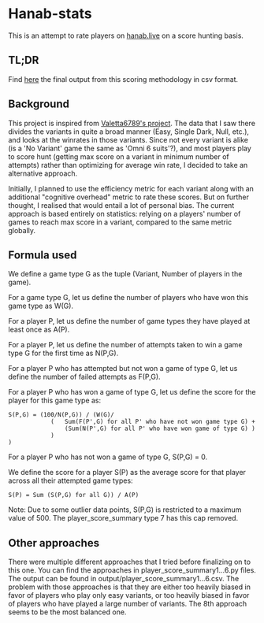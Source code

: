 # Hanab-stats

This is an attempt to rate players on [hanab.live](http://hanab.live/) on a score hunting basis.

## TL;DR

Find [here](https://github.com/Lel0uch-H/hanab-stats/blob/main/output/player_score_summary8.csv) the final output from this scoring methodology in csv format.

## Background

This project is inspired from [Valetta6789&#39;s project](https://github.com/Aigul9/hanabi-stats). The data that I saw there divides the variants in quite a broad manner (Easy, Single Dark, Null, etc.), and looks at the winrates in those variants. Since not every variant is alike (is a &#39;No Variant&#39; game the same as &#39;Omni 6 suits&#39;?), and most players play to score hunt (getting max score on a variant in minimum number of attempts) rather than optimizing for average win rate, I decided to take an alternative approach.

Initially, I planned to use the efficiency metric for each variant along with an additional &quot;cognitive overhead&quot; metric to rate these scores. But on further thought, I realised that would entail a lot of personal bias. The current approach is based entirely on statistics: relying on a players&#39; number of games to reach max score in a variant, compared to the same metric globally.

## Formula used

We define a game type G as the tuple (Variant, Number of players in the game).

For a game type G, let us define the number of players who have won this game type as W(G).

For a player P, let us define the number of game types they have played at least once as A(P).

For a player P, let us define the number of attempts taken to win a game type G for the first time as N(P,G).

For a player P who has attempted but not won a game of type G, let us define the number of failed attempts as F(P,G).

For a player P who has won a game of type G, let us define the score for the player for this game type as:

    S(P,G) = (100/N(P,G)) / (W(G)/
                (   Sum(F(P',G) for all P' who have not won game type G) +
                    (Sum(N(P',G) for all P' who have won game of type G) )
                )
    )

For a player P who has not won a game of type G, S(P,G) = 0.

We define the score for a player S(P) as the average score for that player across all their attempted game types:

    S(P) = Sum (S(P,G) for all G)) / A(P)

Note: Due to some outlier data points, S(P,G) is restricted to a maximum value of 500. The player\_score\_summary type 7 has this cap removed.

## Other approaches

There were multiple different approaches that I tried before finalizing on to this one. You can find the approaches in player\_score\_summary1...6.py files. The output can be found in output/player\_score\_summary1...6.csv. The problem with those approaches is that they are either too heavily biased in favor of players who play only easy variants, or too heavily biased in favor of players who have played a large number of variants. The 8th approach seems to be the most balanced one.

